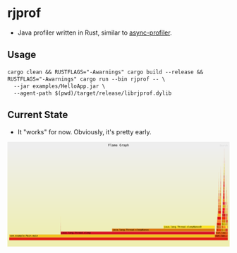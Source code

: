 # rjprof

- Java profiler written in Rust, similar to [async-profiler](https://github.com/async-profiler/async-profiler).

## Usage

```
cargo clean && RUSTFLAGS="-Awarnings" cargo build --release && RUSTFLAGS="-Awarnings" cargo run --bin rjprof -- \
  --jar examples/HelloApp.jar \
  --agent-path $(pwd)/target/release/librjprof.dylib
```

## Current State

- It "works" for now. Obviously, it's pretty early.

![image](https://raw.githubusercontent.com/tkruer/rjprof/refs/heads/main/examples/flamegraph.svg)
